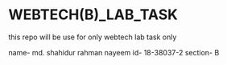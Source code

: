 # WEBTECH(B)_LAB_TASK
this repo will be use for only webtech lab task only

name- md. shahidur rahman nayeem
id- 18-38037-2
section- B
